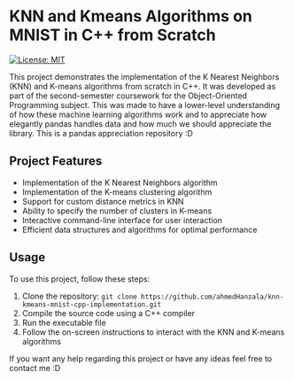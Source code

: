 <h1>KNN and Kmeans Algorithms on MNIST in C++ from Scratch</h1>
<p>
  <a href="https://opensource.org/licenses/MIT"><img src="https://img.shields.io/badge/License-MIT-blue.svg" alt="License: MIT"></a>
</p>

 <p>This project demonstrates the implementation of the K Nearest Neighbors (KNN) and K-means algorithms from scratch in C++. It was developed as part of the second-semester coursework for the Object-Oriented Programming subject. This was made to have a lower-level understanding of how these machine learning algorithms work and to appreciate how elegantly pandas handles data and how much we should appreciate the library. This is a pandas appreciation repository :D </p>
  
  <h2>Project Features</h2>
  <ul>
    <li>Implementation of the K Nearest Neighbors algorithm</li>
    <li>Implementation of the K-means clustering algorithm</li>
    <li>Support for custom distance metrics in KNN</li>
    <li>Ability to specify the number of clusters in K-means</li>
    <li>Interactive command-line interface for user interaction</li>
    <li>Efficient data structures and algorithms for optimal performance</li>
  </ul>
  
  <h2>Usage</h2>
  <p>To use this project, follow these steps:</p>
  <ol>
    <li>Clone the repository: <code>git clone https://github.com/ahmedHanzala/knn-kmeans-mnist-cpp-implementation.git</code></li>
    <li>Compile the source code using a C++ compiler</li>
    <li>Run the executable file</li>
    <li>Follow the on-screen instructions to interact with the KNN and K-means algorithms</li>
  </ol>
  
  <div class="repo-info">
If you want any help regarding this project or have any ideas feel free to contact me :D
  </div>
